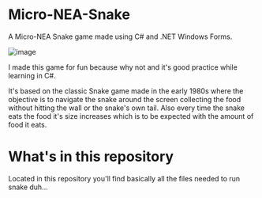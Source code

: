 # Micro-NEA-Snake
A Micro-NEA Snake game made using C# and .NET Windows Forms.

![image](https://user-images.githubusercontent.com/48865863/162789064-a281f7a9-0a44-41e9-b17f-26c382dd8705.png)

I made this game for fun because why not and it's good practice while learning in C#.

It's based on the classic Snake game made in the early 1980s where the objective is to navigate the snake around the screen collecting the food without hitting the wall or the snake's own tail. Also every time the snake eats the food it's size increases which is to be expected with the amount of food it eats.

# What's in this repository
Located in this repository you'll find basically all the files needed to run snake duh... 



